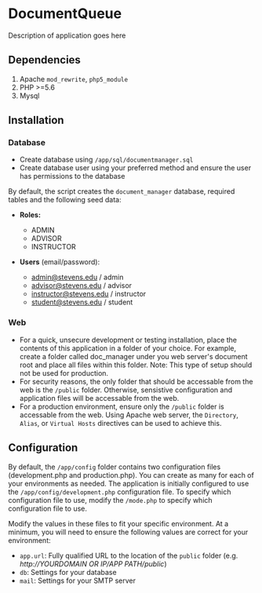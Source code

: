 # DocumentQueue

Description of application goes here

## Dependencies

1. Apache `mod_rewrite`, `php5_module`
2. PHP >=5.6
3. Mysql

## Installation

### Database
* Create database using `/app/sql/documentmanager.sql`
* Create database user using your preferred method and ensure the user has permissions to the database 

By default, the script creates the `document_manager` database, required tables and the following seed data:
* **Roles:**
  * ADMIN
  * ADVISOR
  * INSTRUCTOR

* **Users** (email/password):
  * admin@stevens.edu / admin
  * advisor@stevens.edu / advisor
  * instructor@stevens.edu / instructor
  * student@stevens.edu / student

### Web
* For a quick, unsecure development or testing installation, place the contents of this application in a folder of your choice. For example, create a folder called doc_manager under you web server's document root and place all files within this folder. Note: This type of setup should not be used for production.
* For security reasons, the only folder that should be accessable from the web is the `/public` folder. Otherwise, sensistive configuration and application files will be accessable from the web.
* For a production environment, ensure only the `/public` folder is accessable from the web. Using Apache web server, the `Directory`, `Alias`, or `Virtual Hosts` directives can be used to achieve this. 

## Configuration

By default, the `/app/config` folder contains two configuration files (development.php and production.php). You can create as many for each of your environments as needed. The application is initially configured to use the `/app/config/development.php` configuration file. To specify which configuration file to use, modify the `/mode.php` to specify which configuration file to use.

Modify the values in these files to fit your specific environment. At a minimum, you will need to ensure the following values are correct for your environment:

* `app.url`: Fully qualified URL to the location of the `public` folder (e.g. *http://YOURDOMAIN OR IP/APP PATH/public*)
* `db`: Settings for your database
* `mail`: Settings for your SMTP server

